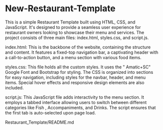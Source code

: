 # New-Restaurant-Template
This is a simple Restaurant Template built using HTML, CSS, and JavaScript. It's designed to provide a seamless user experience for restaurant owners looking to showcase their menu and services. The project consists of three main files: index.html, styles.css, and script.js.

index.html: This is the backbone of the website, containing the structure and content. It features a fixed-top navigation bar, a captivating header with a call-to-action button, and a menu section with various food items.

styles.css: This file holds all the custom styles. It uses the " Amatic+SC" Google Font and Bootstrap for styling. The CSS is organized into sections for easy navigation, including styles for the navbar, header, and menu items. Special hover effects and responsive design elements are also included.

script.js: This JavaScript file adds interactivity to the menu section. It employs a tabbed interface allowing users to switch between different categories like Fish , Accompaniments, and Drinks. The script ensures that the first tab is auto-selected upon page load.

Restaurant_Template/README.md 
